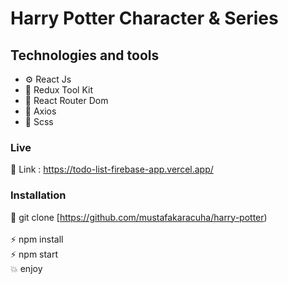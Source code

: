 
# Harry Potter Character & Series

## Technologies and tools

- ⚙️ React Js 
- 💾 Redux Tool Kit
- 🧭 React Router Dom
- 📀 Axios
- 🎨 Scss

### Live

🔗 Link : https://todo-list-firebase-app.vercel.app/

### Installation

🔗 git clone [https://github.com/mustafakaracuha/harry-potter)
<br/>
<br/>
⚡️  npm install <br/>
⚡️  npm start <br/>
💥 enjoy 

